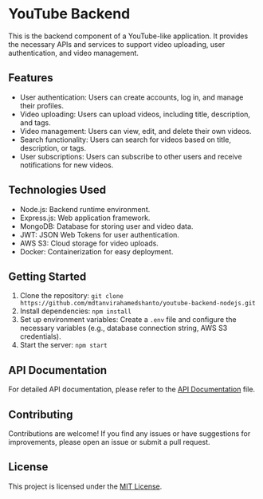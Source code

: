 # YouTube Backend

This is the backend component of a YouTube-like application. It provides the necessary APIs and services to support video uploading, user authentication, and video management.

## Features

- User authentication: Users can create accounts, log in, and manage their profiles.
- Video uploading: Users can upload videos, including title, description, and tags.
- Video management: Users can view, edit, and delete their own videos.
- Search functionality: Users can search for videos based on title, description, or tags.
- User subscriptions: Users can subscribe to other users and receive notifications for new videos.

## Technologies Used

- Node.js: Backend runtime environment.
- Express.js: Web application framework.
- MongoDB: Database for storing user and video data.
- JWT: JSON Web Tokens for user authentication.
- AWS S3: Cloud storage for video uploads.
- Docker: Containerization for easy deployment.

## Getting Started

1. Clone the repository: `git clone https://github.com/mdtanvirahamedshanto/youtube-backend-nodejs.git`
2. Install dependencies: `npm install`
3. Set up environment variables: Create a `.env` file and configure the necessary variables (e.g., database connection string, AWS S3 credentials).
4. Start the server: `npm start`

## API Documentation

For detailed API documentation, please refer to the [API Documentation](./docs/api.md) file.

## Contributing

Contributions are welcome! If you find any issues or have suggestions for improvements, please open an issue or submit a pull request.

## License

This project is licensed under the [MIT License](./LICENSE).
